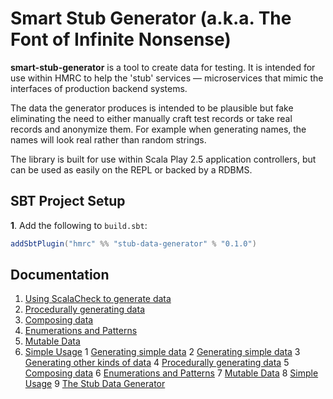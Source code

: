 # Smart Stub Generator (a.k.a. The Font of Infinite Nonsense) 

**smart-stub-generator** is a tool to create data for testing.  It is intended for use within HMRC to help the 'stub' services — microservices that mimic the interfaces of production backend systems. 

The data the generator produces is intended to be plausible but fake eliminating the need to either manually craft test records or take real records and anonymize them. For example when generating names, the names will look real rather than random strings.

The library is built for use within Scala Play 2.5 application controllers, but can be used as easily on the REPL or backed by a RDBMS. 

## SBT Project Setup

**1**. Add the following to `build.sbt`:

```scala
addSbtPlugin("hmrc" %% "stub-data-generator" % "0.1.0")
```

## Documentation
1. [Using ScalaCheck to generate data](docs/1-ScalaCheckPrimer.md)
2. [Procedurally generating data](docs/2-ProceduralGeneration.md)
3. [Composing data](docs/3-ComposingData.md)
4. [Enumerations and Patterns](docs/4-Enumerations.md)
5. [Mutable Data](docs/5-MutatingData.md)
6. [Simple Usage](docs/RichGen.md)
     1	[Generating simple data](docs/1-ScalaCheckPrimer.md)
     2	[Generating simple data](docs/1-SimpleData.md)
     3	[Generating other kinds of data](docs/2-OtherData.md)
     4	[Procedurally generating data](docs/2-ProceduralGeneration.md)
     5	[Composing data](docs/3-ComposingData.md)
     6	[Enumerations and Patterns](docs/4-Enumerations.md)
     7	[Mutable Data](docs/5-MutatingData.md)
     8	[Simple Usage](docs/RichGen.md)
     9	[The Stub Data Generator](docs/index.md)
